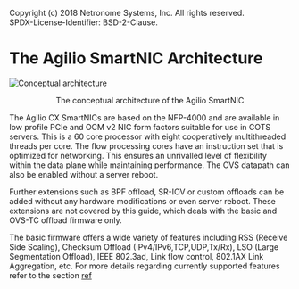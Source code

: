 Copyright (c) 2018 Netronome Systems, Inc. All rights reserved. <br>
SPDX-License-Identifier: BSD-2-Clause.

The Agilio SmartNIC Architecture
===================================

![Conceptual architecture](/images/Conceptual_architecture.png)

<center>The conceptual architecture of the Agilio SmartNIC</center>


The Agilio CX SmartNICs are based on the NFP-4000 and are available in low
profile PCIe and OCM v2 NIC form factors suitable for use in COTS servers.
This is a 60 core processor with eight cooperatively multithreaded threads per
core. The flow processing cores have an instruction set that is optimized for
networking. This ensures an unrivalled level of flexibility within the data
plane while maintaining performance. The OVS datapath can also be enabled
without a server reboot.

Further extensions such as BPF offload, SR-IOV or custom offloads can be added
without any hardware modifications or even server reboot. These extensions are
not covered by this guide, which deals with the basic and OVS-TC offload
firmware only.

The basic firmware offers a wide variety of features including RSS (Receive
Side Scaling), Checksum Offload (IPv4/IPv6,TCP,UDP,Tx/Rx), LSO (Large
Segmentation Offload), IEEE 802.3ad, Link flow control, 802.1AX Link
Aggregation, etc. For more details regarding currently supported features
refer to the section
[ref](/#)
